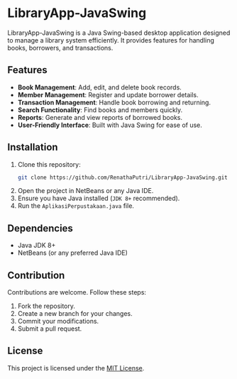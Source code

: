 # LibraryApp-JavaSwing

LibraryApp-JavaSwing is a Java Swing-based desktop application designed to manage a library system efficiently. It provides features for handling books, borrowers, and transactions.

## Features
- **Book Management**: Add, edit, and delete book records.
- **Member Management**: Register and update borrower details.
- **Transaction Management**: Handle book borrowing and returning.
- **Search Functionality**: Find books and members quickly.
- **Reports**: Generate and view reports of borrowed books.
- **User-Friendly Interface**: Built with Java Swing for ease of use.

## Installation
1. Clone this repository:
   ```bash
   git clone https://github.com/RenathaPutri/LibraryApp-JavaSwing.git
   ```
2. Open the project in NetBeans or any Java IDE.
3. Ensure you have Java installed (`JDK 8+` recommended).
4. Run the `AplikasiPerpustakaan.java` file.

## Dependencies
- Java JDK 8+
- NetBeans (or any preferred Java IDE)

## Contribution
Contributions are welcome. Follow these steps:
1. Fork the repository.
2. Create a new branch for your changes.
3. Commit your modifications.
4. Submit a pull request.

## License
This project is licensed under the [MIT License](LICENSE).
```
